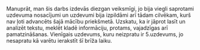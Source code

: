 Manuprāt, man šis darbs izdevās diezgan veiksmīgi, jo bija viegli saprotami uzdevuma nosacījumi un uzdevumi bija izpildāmi arī tādam cilvēkam, 
kurš nav ļoti advancēts šajā mācību priekšmetā. Uzskatu, ka ir jāprot lasīt un analizēt tekstu, meklēt kladē informāciju, protams, vajadzīgas arī 
pamatzināšanas.
Vienīgais uzdevums, kuru neizpratu ir 5.uzdevums, jo nesapratu kā varētu ierakstīt šī brīža laiku.